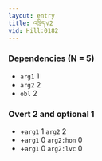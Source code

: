 ```yaml
---
layout: entry
title: འཁྲིད་√2
vid: Hill:0182
---
```

### Dependencies (N = 5)
* `arg1` 1
* `arg2` 2
* `obl` 2


### Overt 2 and optional 1
* +`arg1` 1 `arg2` 2
* +`arg1` 0 `arg2:hon` 0
* +`arg1` 0 `arg2:lvc` 0
